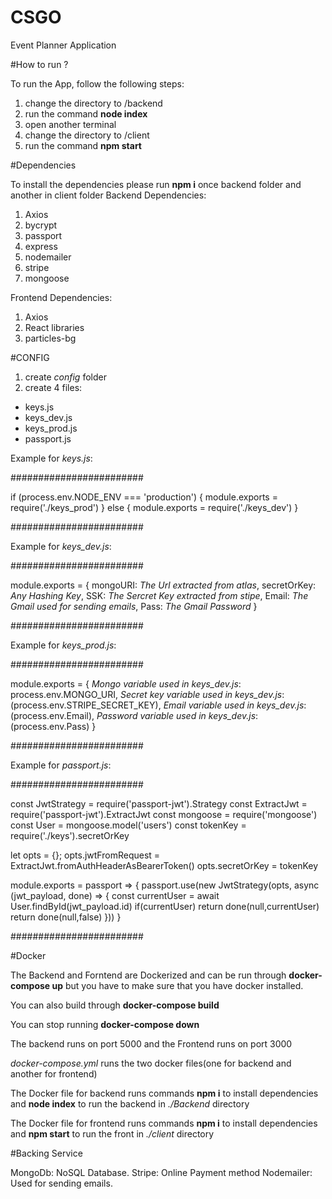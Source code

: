 # CSGO
Event Planner Application

#How to run ?

To run the App, follow the following steps:
1. change the directory to /backend
2. run the command **node index**
3. open another terminal
4. change the directory to /client
5. run the command **npm start**

#Dependencies

To install the dependencies please run **npm i** once backend folder and another in client folder
Backend Dependencies:

1. Axios
2. bycrypt
3. passport
4. express
5. nodemailer
6. stripe
7. mongoose

Frontend Dependencies:

1. Axios
2. React libraries
3. particles-bg

#CONFIG

1) create *config* folder
2) create 4 files:
  - keys.js
  - keys_dev.js
  - keys_prod.js
  - passport.js
  
Example for *keys.js*:

########################

if (process.env.NODE_ENV === 'production') {
    module.exports = require('./keys_prod')
}
else {
    module.exports = require('./keys_dev')
}

########################
  
Example for *keys_dev.js*:

########################

module.exports = {
    mongoURI: *The Url extracted from atlas*,
    secretOrKey: *Any Hashing Key*,
    SSK: *The Sercret Key extracted from stipe*,
    Email: *The Gmail used for sending emails*,
    Pass: *The Gmail Password*
}

########################

Example for *keys_prod.js*:

########################

module.exports = {
    *Mongo variable used in keys_dev.js*: process.env.MONGO_URI,
    *Secret key variable used in keys_dev.js*:(process.env.STRIPE_SECRET_KEY),
    *Email variable used in keys_dev.js*:(process.env.Email),
    *Password variable used in keys_dev.js*:(process.env.Pass)
}

########################

Example for *passport.js*:

########################

const JwtStrategy = require('passport-jwt').Strategy
 const ExtractJwt = require('passport-jwt').ExtractJwt
 const mongoose = require('mongoose')
 const User = mongoose.model('users')
 const tokenKey = require('./keys').secretOrKey
  
 let opts = {};
 opts.jwtFromRequest = ExtractJwt.fromAuthHeaderAsBearerToken()
 opts.secretOrKey = tokenKey

 module.exports = passport => {
     passport.use(new JwtStrategy(opts, async (jwt_payload, done) => {
        const currentUser = await User.findById(jwt_payload.id)
        if(currentUser) return done(null,currentUser)
        return done(null,false)
     }))
 }
 
########################

#Docker


The Backend and Forntend are Dockerized and can be run through **docker-compose up** but you have to make sure that you have docker installed.

You can also build through **docker-compose build**

You can stop running **docker-compose down**

The backend runs on port 5000 and the Frontend runs on port 3000

*docker-compose.yml* runs the two docker files(one for backend and another for frontend)

The Docker file for backend runs commands **npm i** to install dependencies and **node index** to run the backend in *./Backend* directory

The Docker file for frontend runs commands **npm i** to install dependencies and **npm start** to run the front in *./client* directory

#Backing Service

MongoDb: NoSQL Database.
Stripe: Online Payment method
Nodemailer: Used for sending emails.


